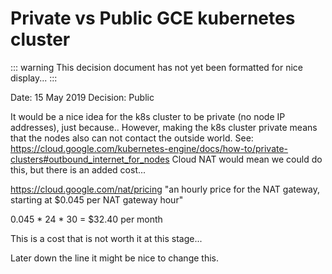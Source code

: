 # Private vs Public GCE kubernetes cluster

::: warning
This decision document has not yet been formatted for nice display...
:::

Date: 15 May 2019
Decision: Public

It would be a nice idea for the k8s cluster to be private (no node IP addresses), just because..
However, making the k8s cluster private means that the nodes also can not contact the outside world.
See: https://cloud.google.com/kubernetes-engine/docs/how-to/private-clusters#outbound_internet_for_nodes
Cloud NAT would mean we could do this, but there is an added cost...

https://cloud.google.com/nat/pricing
"an hourly price for the NAT gateway, starting at $0.045 per NAT gateway hour"

0.045 * 24 * 30 = $32.40 per month

This is a cost that is not worth it at this stage...

Later down the line it might be nice to change this.
